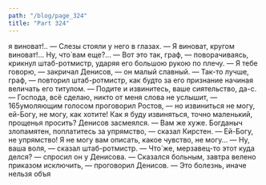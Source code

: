 ```yaml
---
path: "/blog/page_324"
title: "Part 324"
---
```


я виноват!.. — Слезы стояли у него в глазах. — Я виноват, кругом виноват!... Ну, что́ вам еще?...
— Вот это так, граф, — поворачиваясь, крикнул штаб-ротмистр, ударяя его большою рукою по плечу.
— Я тебе говорю, — закричал Денисов, — он малый славный.
— Так-то лучше, граф, — повторил штаб-ротмистр, как будто за его признание начиная величать его титулом. — Подите и извинитесь, ваше сиятельство, да-с.
— Господа, всё сделаю, никто от меня слова не услышит, — 165умоляющим голосом проговорил Ростов, — но извиниться не могу, ей-Богу, не могу, как хотите! Как я буду извиняться, точно маленький, прощенья просить?
Денисов засмеялся.
— Вам же хуже. Богданыч злопамятен, поплатитесь за упрямство, — сказал Кирстен.
— Ей-Богу, не упрямство! Я не могу вам описать, какое чувство, не могу...
— Ну, ваша воля, — сказал штаб-ротмистр. — Что́ же, мерзавец-то этот куда делся? — спросил он у Денисова.
— Сказался больным, завтра велено приказом исключить, — проговорил Денисов.
— Это болезнь, иначе нельзя объя
